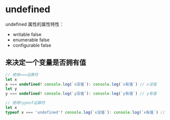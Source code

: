 # undefined

undefined 属性的属性特性：
- writable	false
- enumerable	false
- configurable	false

## 来决定一个变量是否拥有值
``` js
// 使用===运算符
let x
x === undefined? console.log(`x没值`): console.log(`x有值`) // x没值
let y
y === undefined? console.log(`y没值`): console.log(`y有值`) // y有值

// 使用typeof运算符
let x
typeof x === 'undefined'? console.log(`x没值`): console.log(`x有值`) // x没值
```